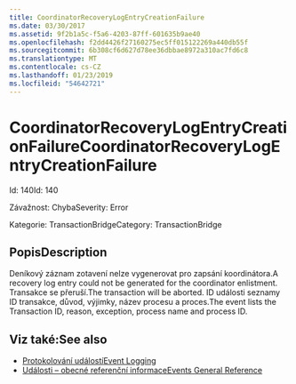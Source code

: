 ```yaml
---
title: CoordinatorRecoveryLogEntryCreationFailure
ms.date: 03/30/2017
ms.assetid: 9f2b1a5c-f5a6-4203-87ff-601635b9ae40
ms.openlocfilehash: f2dd4426f27160275ec5ff015122269a440db55f
ms.sourcegitcommit: 6b308cf6d627d78ee36dbbae8972a310ac7fd6c8
ms.translationtype: MT
ms.contentlocale: cs-CZ
ms.lasthandoff: 01/23/2019
ms.locfileid: "54642721"
---
```

# <a name="coordinatorrecoverylogentrycreationfailure"></a><span data-ttu-id="adfa0-102">CoordinatorRecoveryLogEntryCreationFailure</span><span class="sxs-lookup"><span data-stu-id="adfa0-102">CoordinatorRecoveryLogEntryCreationFailure</span></span>
<span data-ttu-id="adfa0-103">Id: 140</span><span class="sxs-lookup"><span data-stu-id="adfa0-103">Id: 140</span></span>  
  
 <span data-ttu-id="adfa0-104">Závažnost: Chyba</span><span class="sxs-lookup"><span data-stu-id="adfa0-104">Severity: Error</span></span>  
  
 <span data-ttu-id="adfa0-105">Kategorie: TransactionBridge</span><span class="sxs-lookup"><span data-stu-id="adfa0-105">Category: TransactionBridge</span></span>  
  
## <a name="description"></a><span data-ttu-id="adfa0-106">Popis</span><span class="sxs-lookup"><span data-stu-id="adfa0-106">Description</span></span>  
 <span data-ttu-id="adfa0-107">Deníkový záznam zotavení nelze vygenerovat pro zapsání koordinátora.</span><span class="sxs-lookup"><span data-stu-id="adfa0-107">A recovery log entry could not be generated for the coordinator enlistment.</span></span> <span data-ttu-id="adfa0-108">Transakce se přeruší.</span><span class="sxs-lookup"><span data-stu-id="adfa0-108">The transaction will be aborted.</span></span> <span data-ttu-id="adfa0-109">ID události seznamy ID transakce, důvod, výjimky, název procesu a proces.</span><span class="sxs-lookup"><span data-stu-id="adfa0-109">The event lists the Transaction ID, reason, exception, process name and process ID.</span></span>  
  
## <a name="see-also"></a><span data-ttu-id="adfa0-110">Viz také:</span><span class="sxs-lookup"><span data-stu-id="adfa0-110">See also</span></span>
- [<span data-ttu-id="adfa0-111">Protokolování událostí</span><span class="sxs-lookup"><span data-stu-id="adfa0-111">Event Logging</span></span>](../../../../../docs/framework/wcf/diagnostics/event-logging/index.md)
- [<span data-ttu-id="adfa0-112">Události – obecné referenční informace</span><span class="sxs-lookup"><span data-stu-id="adfa0-112">Events General Reference</span></span>](../../../../../docs/framework/wcf/diagnostics/event-logging/events-general-reference.md)
